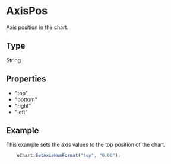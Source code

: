 # AxisPos

Axis position in the chart.

## Type

String

## Properties

- "top" 
- "bottom" 
- "right" 
- "left"

## Example

This example sets the axis values to the top position of the chart.

```javascript
	oChart.SetAxieNumFormat("top", "0.00");
```